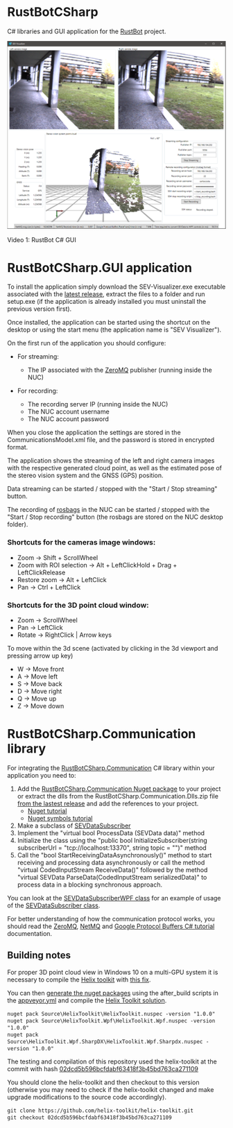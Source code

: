 # RustBotCSharp
C# libraries and GUI application for the [RustBot](https://github.com/miguelriemoliveira/RustBot) project.

[![RustBot C# GUI](docs/SEV-Visualizer.PNG)](http://www.youtube.com/watch?v=jA0ByGyGTN0)

Video 1: RustBot C# GUI


# RustBotCSharp.GUI application

To install the application simply download the SEV-Visualizer.exe executable associated with the [latest release](Https://github.com/carlosmccosta/RustBotCSharp/releases), extract the files to a folder and run setup.exe (if the application is already installed you must uninstall the previous version first).

Once installed, the application can be started using the shortcut on the desktop or using the start menu (the application name is "SEV Visualizer").

On the first run of the application you should configure:

- For streaming:
  - The IP associated with the [ZeroMQ](http://zeromq.org/) publisher (running inside the NUC)

- For recording:
  - The recording server IP (running inside the NUC)
  - The NUC account username
  - The NUC account password

When you close the application the settings are stored in the CommunicationsModel.xml file, and the password is stored in encrypted format.

The application shows the streaming of the left and right camera images with the respective generated cloud point, as well as the estimated pose of the stereo vision system and the GNSS (GPS) position.

Data streaming can be started / stopped with the "Start / Stop streaming" button.

The recording of [rosbags](http://wiki.ros.org/Bags) in the NUC can be started / stopped with the "Start / Stop recording" button (the rosbags are stored on the NUC desktop folder).


### Shortcuts for the cameras image windows:

- Zoom -> Shift + ScrollWheel
- Zoom with ROI selection -> Alt + LeftClickHold + Drag + LeftClickRelease
- Restore zoom -> Alt + LeftClick
- Pan -> Ctrl + LeftClick


### Shortcuts for the 3D point cloud window:

- Zoom -> ScrollWheel
- Pan -> LeftClick
- Rotate -> RightClick | Arrow keys


To move within the 3d scene (activated by clicking in the 3d viewport and pressing arrow up key)
   
- W -> Move front
- A -> Move left
- S -> Move back
- D -> Move right
- Q -> Move up
- Z -> Move down



# RustBotCSharp.Communication library

For integrating the [RustBotCSharp.Communication](RustBotCSharp.Communication) C# library within your application you need to:

1. Add the [RustBotCSharp.Communication Nuget package](https://www.nuget.org/packages/RustBotCSharp.Communication) to your project or extract the dlls from the RustBotCSharp.Communication.Dlls.zip file [from the lastest release](https://github.com/carlosmccosta/RustBotCSharp/releases) and add the references to your project.
   * [Nuget tutorial](http://docs.nuget.org/ndocs/consume-packages/finding-and-choosing-packages)
   * [Nuget symbols tutorial](https://www.symbolsource.org/Public/Wiki/Using)
2. Make a subclass of [SEVDataSubscriber](https://github.com/carlosmccosta/RustBotCSharp/blob/master/RustBotCSharp.Communication/SEVDataSubscriber.cs)
3. Implement the "virtual bool ProcessData (SEVData data)" method
4. Initialize the class using the "public bool InitializeSubscriber(string subscriberUrl = "tcp://localhost:13370", string topic = "")" method
5. Call the "bool StartReceivingDataAsynchronously()" method to start receiving and processing data asynchronously or call the method "virtual CodedInputStream ReceiveData()" followed by the method "virtual SEVData ParseData(CodedInputStream serializedData)" to process data in a blocking synchronous approach.

You can look at the [SEVDataSubscriberWPF class](https://github.com/carlosmccosta/RustBotCSharp/blob/master/RustBotCSharp.GUI/SEVDataSubscriberWPF.cs) for an example of usage of the [SEVDataSubscriber class](https://github.com/carlosmccosta/RustBotCSharp/blob/master/RustBotCSharp.Communication/SEVDataSubscriber.cs).

For better understanding of how the communication protocol works, you should read the [ZeroMQ](http://zeromq.org/intro:read-the-manual), [NetMQ](https://netmq.readthedocs.io/en/latest/) and [Google Protocol Buffers C# tutorial](https://developers.google.com/protocol-buffers/docs/csharptutorial) documentation.



## Building notes

For proper 3D point cloud view in Windows 10 on a multi-GPU system it is necessary to compile the [Helix toolkit](http://www.helix-toolkit.org/) with [this fix](https://github.com/helix-toolkit/helix-toolkit/issues/282).

You can then [generate the nuget packages](https://docs.microsoft.com/en-us/nuget/create-packages/creating-a-package#running-nuget-pack-to-generate-the-nupkg-file) using the after_build scripts in the [appveyor.yml](https://github.com/helix-toolkit/helix-toolkit/blob/develop/appveyor.yml) and compile the [Helix Toolkit solution](https://github.com/helix-toolkit/helix-toolkit/blob/develop/Source/HelixToolkit.Wpf.SharpDX.sln).

```
nuget pack Source\HelixToolkit\HelixToolkit.nuspec -version "1.0.0"
nuget pack Source\HelixToolkit.Wpf\HelixToolkit.Wpf.nuspec -version "1.0.0"
nuget pack Source\HelixToolkit.Wpf.SharpDX\HelixToolkit.Wpf.Sharpdx.nuspec -version "1.0.0"
```

The testing and compilation of this repository used the helix-toolkit at the commit with hash [02dcd5b596bcfdabf63418f3b45bd763ca271109](https://github.com/helix-toolkit/helix-toolkit/commit/02dcd5b596bcfdabf63418f3b45bd763ca271109)

You should clone the helix-toolkit and then checkout to this version (otherwise you may need to check if the helix-toolkit changed and make upgrade modifications to the source code accordingly).

```
git clone https://github.com/helix-toolkit/helix-toolkit.git
git checkout 02dcd5b596bcfdabf63418f3b45bd763ca271109
```
